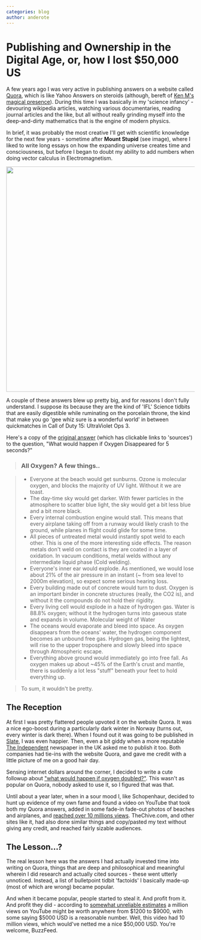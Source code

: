 ```yaml
---
categories: blog
author: anderote
---
```

# Publishing and Ownership in the Digital Age, or, how I lost $50,000 US

A few years ago I was very active in publishing answers on a website called [Quora](www.quora.com), which is like Yahoo Answers on steroids (although, bereft of [Ken M's magical presence](http://gizmodo.com/ken-m-is-the-most-epic-troll-on-the-internet-1739028329)). During this time I was basically in my 'science infancy' - devouring wikipedia articles, watching various documentaries, reading journal articles and the like, but all without really grinding myself into the deep-and-dirty mathematics that is the engine of modern physics. 

In brief, it was probably the most creative I'll get with scientific knowledge for the next few years - sometime after **Mount Stupid** (see image), where I liked to write long essays on how the expanding universe creates time and consciousness, but before I began to doubt my ability to add numbers when doing vector calculus in Electromagnetism. 

<center>
	<img src="../../images/post-resources/mount-stupid.jpg" width="600" align="center">
</center>


A couple of these answers blew up pretty big, and for reasons I don't fully understand. I suppose its because they are the kind of 'IFL' Science tidbits that are easily digestible while ruminating on the porcelain throne, the kind that make you go 'gee whiz sure is a wonderful world' in between quickmatches in Call of Duty 15: UltraViolet Ops 3. 

Here's a copy of the [original answer](https://www.quora.com/What-if-the-world-lost-oxygen-for-5-seconds) (which has clickable links to 'sources') to the question, "What would happen if Oxygen Disappeared for 5 seconds?"

> ### All Oxygen? A few things..

> - Everyone at the beach would get sunburns. Ozone is molecular oxygen, and blocks the majority of UV light. Without it we are toast.
> - The day-time sky would get darker. With fewer particles in the atmosphere to scatter blue light, the sky would get a bit less blue and a bit more black.
> - Every internal combustion engine would stall. This means that every airplane taking off from a runway would likely crash to the ground, while planes in flight could glide for some time.
> - All pieces of untreated metal would instantly spot weld to each other. This is one of the more interesting side effects. The reason metals don't weld on contact is they are coated in a layer of oxidation. In vacuum conditions, metal welds without any intermediate liquid phase (Cold welding). 
> - Everyone's inner ear would explode. As mentioned, we would lose about 21% of the air pressure in an instant (~ from sea level to 2000m elevation), so expect some serious hearing loss.
> - Every building made out of concrete would turn to dust. Oxygen is an important binder in concrete structures (really, the CO2 is), and without it the compounds do not hold their rigidity. 
> - Every living cell would explode in a haze of hydrogen gas. Water is 88.8% oxygen; without it the hydrogen turns into gaseous state and expands in volume. Molecular weight of Water
> - The oceans would evaporate and bleed into space. As oxygen disappears from the oceans' water, the hydrogen component becomes an unbound free gas. Hydrogen gas, being the lightest, will rise to the upper troposphere and slowly bleed into space through Atmospheric escape.
> - Everything above ground would immediately go into free fall. As oxygen makes up about ~45% of the Earth's crust and mantle, there is suddenly a lot less "stuff" beneath your feet to hold everything up.

> To sum, it wouldn't be pretty.

## The Reception

At first I was pretty flattered people upvoted it on the website Quora. It was a nice ego-boost during a particularly dark winter in Norway (turns out, every winter is dark there). When I found out it was going to be published in [Slate](http://www.slate.com/blogs/quora/2013/03/19/what_would_happen_if_oxygen_were_to_disappear_for_5_seconds.html), I was even happier. Then, even a bit giddy when a more reputable [The Independent](http://www.independent.co.uk/news/science/what-would-happen-if-oxygen-disappeared-for-five-seconds-8925756.html) newspaper in the UK asked me to publish it too. Both companies had tie-ins with the website Quora, and gave me credit with a little picture of me on a good hair day.

Sensing internet dollars around the corner, I decided to write a cute followup about ["what would happen if oxygen doubled?"](https://www.quora.com/What-would-happen-if-the-amount-of-oxygen-in-Earths-atmosphere-was-doubled-instantly). This wasn't as popular on Quora, nobody asked to use it, so I figured that was that. 

Until about a year later, when in a sour mood I, like Schopenhaur, decided to hunt up evidence of my own fame and found a video on YouTube that took both my Quora answers, added in some fade-in fade-out photos of beaches and airplanes, and [reached over 10 millions views](https://www.youtube.com/watch?v=wXEjJSALaCU). TheChive.com, and other sites like it, had also done similar things and copy/pasted my text without giving any credit, and reached fairly sizable audiences. 

## The Lesson...?

The real lesson here was the answers I had actually invested time into writing on Quora, things that are deep and philosophical and meaningful wherein I did research and actually cited sources - these went utterly unnoticed. Instead, a list of bulletpoint tidbit 'factoids' I basically made-up (most of which are wrong) became popular.

And when it became popular, people started to steal it. And profit from it. And profit they did - according to [somewhat unreliable estimates](https://www.quora.com/How-much-money-do-people-make-from-YouTube-videos-with-1-million-views) a million views on YouTube might be worth anywhere from $1200 to $9000, with some saying $5000 USD is a reasonable number. Well, this video had 10 million views, which would've netted me a nice $50,000 USD. You're welcome, BuzzFeed. 